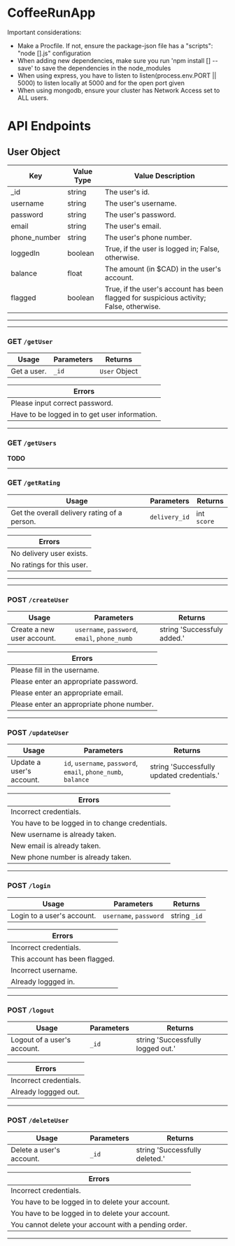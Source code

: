 # CoffeeRunApp

Important considerations:
- Make a Procfile. If not, ensure the package-json file has a "scripts": "node [].js" configuration
- When adding new dependencies, make sure you run 'npm install [] --save' to save the dependencies in the node_modules
- When using express, you have to listen to listen(process.env.PORT || 5000) to listen locally at 5000 and for the open port given
- When using mongodb, ensure your cluster has Network Access set to ALL users.




# API Endpoints

## User Object

| Key  | Value Type | Value Description |
| ------------- | ------------- | ------------- |
| _id  | string  | The user's id.  |
| username  | string  | The user's username.  |
| password  | string  | The user's password.  |
| email  | string  | The user's email.  |
| phone_number  | string  | The user's phone number.  |
| loggedIn  | boolean  | True, if the user is logged in; False, otherwise.  |
| balance  | float  | The amount (in $CAD) in the user's account.  |
| flagged  | boolean  | True, if the user's account has been flagged for suspicious activity; False, otherwise.  |

------------------------------------------------------------
------------------------------------------------------------

### GET `/getUser`
| Usage  | Parameters | Returns |
| ------------- | ------------- | ------------- |
| Get a user.  | `_id` | `User` Object  |

| Errors  |
| ------------- |
| Please input correct password. |
| Have to be logged in to get user information. |

------------------------------------------------------------

### GET `/getUsers`
**TODO**

------------------------------------------------------------

### GET `/getRating`
| Usage  | Parameters | Returns |
| ------------- | ------------- | ------------- |
| Get the overall delivery rating of a person.  | `delivery_id` | int `score`  |

| Errors  |
| ------------- |
| No delivery user exists. |
| No ratings for this user. |

------------------------------------------------------------
------------------------------------------------------------

### POST `/createUser`
| Usage  | Parameters | Returns |
| ------------- | ------------- | ------------- |
| Create a new user account.  | `username`, `password`, `email`, `phone_numb` | string 'Successfuly added.'  |

| Errors  |
| ------------- |
| Please fill in the username. |
| Please enter an appropriate password. |
| Please enter an appropriate email. |
| Please enter an appropriate phone number. |

------------------------------------------------------------

### POST `/updateUser`
| Usage  | Parameters | Returns |
| ------------- | ------------- | ------------- |
| Update a user's account.  | `id`, `username`, `password`, `email`, `phone_numb`, `balance` | string 'Successfully updated credentials.' |

| Errors  |
| ------------- |
| Incorrect credentials. |
| You have to be logged in to change credentials. |
| New username is already taken. |
| New email is already taken. |
| New phone number is already taken. |

------------------------------------------------------------

### POST `/login`
| Usage  | Parameters | Returns |
| ------------- | ------------- | ------------- |
| Login to a user's account.  | `username`, `password` | string `_id`  |

| Errors  |
| ------------- |
| Incorrect credentials. |
| This account has been flagged. |
| Incorrect username. |
| Already loggged in. |

------------------------------------------------------------

### POST `/logout`
| Usage  | Parameters | Returns |
| ------------- | ------------- | ------------- |
| Logout of a user's account.  | `_id` | string 'Successfully logged out.'  |

| Errors  |
| ------------- |
| Incorrect credentials. |
| Already loggged out. |

------------------------------------------------------------

### POST `/deleteUser`
| Usage  | Parameters | Returns |
| ------------- | ------------- | ------------- |
| Delete a user's account.  | `_id` | string 'Successfully deleted.'  |

| Errors  |
| ------------- |
| Incorrect credentials. |
| You have to be logged in to delete your account. |
| You have to be logged in to delete your account. |
| You cannot delete your account with a pending order. |

------------------------------------------------------------



